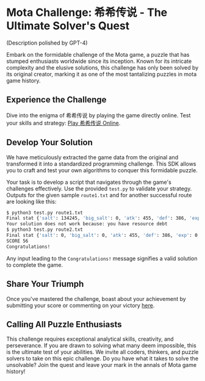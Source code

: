 # Mota Challenge: 希希传说 - The Ultimate Solver's Quest

(Description polished by GPT-4)

Embark on the formidable challenge of the Mota game, a puzzle that has stumped enthusiasts worldwide since its inception. Known for its intricate complexity and the elusive solutions, this challenge has only been solved by its original creator, marking it as one of the most tantalizing puzzles in mota game history.

## Experience the Challenge

Dive into the enigma of 希希传说 by playing the game directly online. Test your skills and strategy:
[Play 希希传说 Online](https://h5mota.com/games/xxchuanshuo0/).

## Develop Your Solution

We have meticulously extracted the game data from the original and transformed it into a standardized programming challenge. This SDK allows you to craft and test your own algorithms to conquer this formidable puzzle.

Your task is to develop a script that navigates through the game's challenges effectively. Use the provided `test.py` to validate your strategy. Outputs for the given sample `route1.txt` and for another successful route are looking like this:

```bash
$ python3 test.py route1.txt 
Final stat {'salt': 134245, 'big_salt': 0, 'atk': 455, 'def': 386, 'exp': 0, 'hp': -134015, 'lv': 14, 'mdef': 702}
Your solution does not work because: you have resource debt
$ python3 test.py route2.txt 
Final stat {'salt': 0, 'big_salt': 0, 'atk': 455, 'def': 386, 'exp': 0, 'hp': 56, 'lv': 14, 'mdef': 702}
SCORE 56
Congratulations!
```

Any input leading to the `Congratulations!` message signifies a valid solution to complete the game.

## Share Your Triumph

Once you've mastered the challenge, boast about your achievement by submitting your score or commenting on your victory [here](https://h5mota.com/tower/?name=xxchuanshuo0).

## Calling All Puzzle Enthusiasts

This challenge requires exceptional analytical skills, creativity, and perseverance. If you are drawn to solving what many deem impossible, this is the ultimate test of your abilities. We invite all coders, thinkers, and puzzle solvers to take on this epic challenge. Do you have what it takes to solve the unsolvable? Join the quest and leave your mark in the annals of Mota game history!
